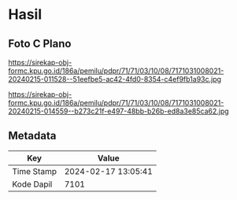 # Hasil

## Foto C Plano

https://sirekap-obj-formc.kpu.go.id/186a/pemilu/pdpr/71/71/03/10/08/7171031008021-20240215-011528--51eefbe5-ac42-4fd0-8354-c4ef9fb1a93c.jpg

https://sirekap-obj-formc.kpu.go.id/186a/pemilu/pdpr/71/71/03/10/08/7171031008021-20240215-014559--b273c21f-e497-48bb-b26b-ed8a3e85ca62.jpg


## Metadata

| Key        | Value               |
| ---------- | ------------------- |
| Time Stamp | 2024-02-17 13:05:41 |
| Kode Dapil | 7101                |



